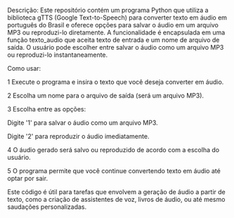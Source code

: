 Descrição:
Este repositório contém um programa Python que utiliza a biblioteca gTTS (Google Text-to-Speech) para converter texto em áudio em português do Brasil e oferece opções para salvar o áudio em um arquivo MP3 ou reproduzi-lo diretamente. A funcionalidade é encapsulada em uma função texto_audio que aceita texto de entrada e um nome de arquivo de saída. O usuário pode escolher entre salvar o áudio como um arquivo MP3 ou reproduzi-lo instantaneamente.

Como usar:

1 Execute o programa e insira o texto que você deseja converter em áudio.


2 Escolha um nome para o arquivo de saída (será um arquivo MP3). 

3 Escolha entre as opções:

 Digite '1' para salvar o áudio como um arquivo MP3.
 
 Digite '2' para reproduzir o áudio imediatamente.

 
4 O áudio gerado será salvo ou reproduzido de acordo com a escolha do usuário.

5 O programa permite que você continue convertendo texto em áudio até optar por sair.

Este código é útil para tarefas que envolvem a geração de áudio a partir de texto, como a criação de assistentes de voz, livros de áudio, ou até mesmo saudações personalizadas.
